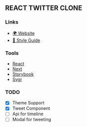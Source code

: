 ## REACT TWITTER CLONE

### Links

- [🌍 Website](https://react-twitter-clone-alpha.vercel.app/)
- [🦄 Style Guide](https://react-twitter-clone-alpha.vercel.app/ui/index.html?path=/story/example-introduction--page)

### Tools

- [React](https://reactjs.org/)
- [Next](https://nextjs.org/)
- [Storybook](https://storybook.js.org/)
- [Svgr](https://react-svgr.com/)

### TODO

- [x] Theme Support
- [x] Tweet Component
- [ ] Api for timeline
- [ ] Modal for tweeting